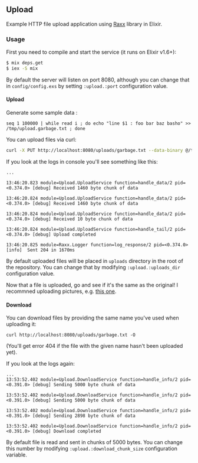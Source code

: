 ## Upload

Example HTTP file upload application using [Raxx](https://github.com/cwrodhailer/raxx) library in Elixir.

### Usage

First you need to compile and start the service (it runs on Elixir v1.6+):

```bash
$ mix deps.get
$ iex -S mix
```

By default the server will listen on port 8080, although you can change that in `config/config.exs`
by setting `:upload.:port` configuration value.

#### Upload

Generate some sample data : 

`seq 1 100000 | while read i ; do echo "line $1 : foo bar baz basho" >> /tmp/upload.garbage.txt ; done`

You can upload files via curl:

```bash
curl -X PUT http://localhost:8080/uploads/garbage.txt --data-binary @/tmp/upload.garbage.txt
```

If you look at the logs in console you'll see something like this:

```
...

13:46:20.823 module=Upload.UploadService function=handle_data/2 pid=<0.374.0> [debug] Received 1460 byte chunk of data

13:46:20.824 module=Upload.UploadService function=handle_data/2 pid=<0.374.0> [debug] Received 1460 byte chunk of data

13:46:20.824 module=Upload.UploadService function=handle_data/2 pid=<0.374.0> [debug] Received 10 byte chunk of data

13:46:20.824 module=Upload.UploadService function=handle_tail/2 pid=<0.374.0> [debug] Upload completed

13:46:20.825 module=Raxx.Logger function=log_response/2 pid=<0.374.0> [info]  Sent 204 in 1670ms
```

By default uploaded files will be placed in `uploads` directory in the root of the repository. You
can change that by modifying `:upload.:uploads_dir` configuration value.

Now that a file is uploaded, go and see if it's the same as the original! I recommned uploading
pictures, e.g. [this one](https://upload.wikimedia.org/wikipedia/commons/d/dd/Big_%26_Small_Pumkins.JPG).

#### Download

You can download files by providing the same name you've used when uploading it:

```curl
curl http://localhost:8080/uploads/garbage.txt -O
```

(You'll get error 404 if the file with the given name hasn't been uploaded yet).

If you look at the logs again:

```
...
13:53:52.402 module=Upload.DownloadService function=handle_info/2 pid=<0.391.0> [debug] Sending 5000 byte chunk of data

13:53:52.402 module=Upload.DownloadService function=handle_info/2 pid=<0.391.0> [debug] Sending 5000 byte chunk of data

13:53:52.402 module=Upload.DownloadService function=handle_info/2 pid=<0.391.0> [debug] Sending 2898 byte chunk of data

13:53:52.402 module=Upload.DownloadService function=handle_info/2 pid=<0.391.0> [debug] Download completed
```

By default file is read and sent in chunks of 5000 bytes. You can change this number by modifying
`:upload.:download_chunk_size` configuration variable.

